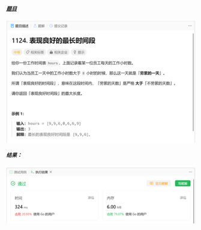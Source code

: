 ##### [题目](https://leetcode.cn/problems/longest-well-performing-interval/)
![pic](img.png)
##### 结果：
![pic](result.png)